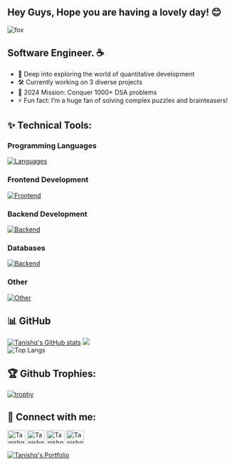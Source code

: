 ## Hey Guys, Hope you are having a lovely day! 😊

[//]: # (<img  align="center" alt="Coding" src="https://justpaste.it/img/small/b2a8815f076de410c694851ed24a4cdd.jpg"></img>)
![fox](https://media0.giphy.com/media/v1.Y2lkPTc5MGI3NjExNG95YWN4ZDNwOTBocGs3dmUzMGRmY3h5NmY0dnFldXY5aGZ3OHBsdSZlcD12MV9pbnRlcm5hbF9naWZfYnlfaWQmY3Q9Zw/j3OL6mSc2FeV0UHMDg/giphy.webp)

## Software Engineer. ☕ 

- 🌱 Deep into exploring the world of quantitative development  
- 🛠️ Currently working on 3 diverse projects  
- 🎯 2024 Mission: Conquer 1000+ DSA problems  
- ⚡ Fun fact: I’m a huge fan of solving complex puzzles and brainteasers!

## ✨ Technical Tools: 

### Programming Languages
[![Languages](https://skillicons.dev/icons?i=cpp,c,js,ts,java,python)](https://skillicons.dev) <br/>
### Frontend Development
[![Frontend](https://skillicons.dev/icons?i=react,next,tailwind,materialui,html,css,bootstrap)](https://skillicons.dev)
### Backend Development
[![Backend](https://skillicons.dev/icons?i=nodejs,express,postman)](https://skillicons.dev)
### Databases
[![Backend](https://skillicons.dev/icons?i=mongodb,mysql,firebase)](https://skillicons.dev)
### Other
[![Other](https://skillicons.dev/icons?i=vscode,git,github,bash)](https://skillicons.dev)

## 📊 GitHub
[![Tanishq's GitHub stats](https://github-readme-stats.vercel.app/api?username=tanishq8311&show_icons=true&theme=vision-friendly-dark)](https://github.com/tanishq8311/github-readme-stats)
![](https://github-readme-streak-stats.herokuapp.com/?user=tanishq8311&theme=vision-friendly-dark&hide_border=false)<br/>
![Top Langs](https://github-readme-stats.vercel.app/api/top-langs/?username=tanishq8311&layout=compact&theme=vision-friendly-dark)

## 🏆️ Github Trophies: 
[![trophy](https://github-profile-trophy.vercel.app/?username=tanishq8311&theme=onestar)](https://github.com/tanishq8311/github-profile-trophy)


## 🙌 Connect with me:

<p align="left">
<a href="https://twitter.com/tanishq8311" target="blank"><img align="center" src="https://raw.githubusercontent.com/rahuldkjain/github-profile-readme-generator/master/src/images/icons/Social/twitter.svg" alt="Tanishq's Twitter" height="30" width="40" /></a>
<a href="https://linkedin.com/in/gtanishq" target="blank"><img align="center" src="https://raw.githubusercontent.com/rahuldkjain/github-profile-readme-generator/master/src/images/icons/Social/linked-in-alt.svg" alt="Tanishq's LinkedIn" height="30" width="40" /></a>
<a href="https://instagram.com/t.a.n.i.s.h.q" target="blank"><img align="center" src="https://raw.githubusercontent.com/rahuldkjain/github-profile-readme-generator/master/src/images/icons/Social/instagram.svg" alt="Tanishq's Instagram" height="30" width="40" /></a>
<a href="https://www.leetcode.com/sumaamsi" target="blank"><img align="center" src="https://raw.githubusercontent.com/rahuldkjain/github-profile-readme-generator/master/src/images/icons/Social/leet-code.svg" alt="Tanishq's Leetcode" height="30" width="40" /></a><br>
<br>
<a href="https://www.tanishqgupta.tech/" target="_blank">
  <img src="https://img.shields.io/badge/Portfolio-Visit-blue?style=for-the-badge" alt="Tanishq's Portfolio" />
</a>
</p>
